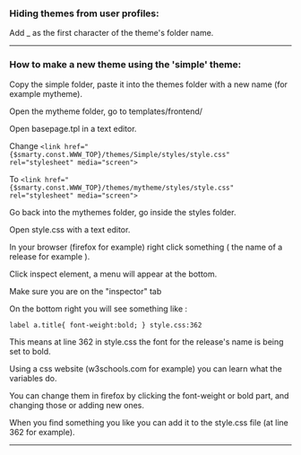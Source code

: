 ### Hiding themes from user profiles:

Add _ as the first character of the theme's folder name.


--------------------------------------------------------------------------------
### How to make a new theme using the 'simple' theme:


Copy the simple folder, paste it into the themes folder with a new name (for example mytheme).

Open the mytheme folder, go to templates/frontend/

Open basepage.tpl in a text editor.

Change `<link href="{$smarty.const.WWW_TOP}/themes/Simple/styles/style.css" rel="stylesheet" media="screen">`

To `<link href="{$smarty.const.WWW_TOP}/themes/mytheme/styles/style.css" rel="stylesheet" media="screen">`



Go back into the mythemes folder, go inside the styles folder.

Open style.css with a text editor.

In your browser (firefox for example) right click something ( the name of a release for example ).

Click inspect element, a menu will appear at the bottom.

Make sure you are on the "inspector" tab

On the bottom right you will see something like :

`label a.title{ font-weight:bold; } style.css:362`



This means at line 362 in style.css the font for the release's name is being set to bold.

Using a css website (w3schools.com for example) you can learn what the variables do.

You can change them in firefox by clicking the font-weight or bold part, and changing those or adding new ones.

When you find something you like you can add it to the style.css file (at line 362 for example).

--------------------------------------------------------------------------------
